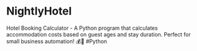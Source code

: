 # NightlyHotel
Hotel Booking Calculator - A Python program that calculates accommodation costs based on guest ages and stay duration. Perfect for small business automation! 💰🏨 #Python
